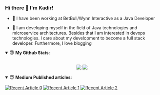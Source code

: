 ### Hi there 👋 I'm Kadir!

- 💼 I have been working at BetBull/Wynn Interactive as a Java Developer

- 🔭 I am developing myself in the field of Java technologies and microservice architectures. Besides that I am interested in devops technologies. I care about my development to become a full stack developer. Furthermore, I love blogging


<details open>
 <summary> 😇 <b>My Github Stats</b>: </summary>
<br>
<p align = "center">
  <img src = "https://github-readme-stats.vercel.app/api?username=hasankadirdemircan&show_icons=true&line_height=27">
  <img src = "https://github-readme-stats.vercel.app/api/top-langs/?username=hasankadirdemircan&hide=css,html&line_height=27">
</p>

</details>

<details open> 
 <summary> 😇 <b>Medium Published articles</b>: </summary>
<br>
    <a target="_blank" href="https://github-readme-medium-recent-article.vercel.app/medium/@hkdemircan/0"><img src="https://github-readme-medium-recent-article.vercel.app/medium/@hkdemircan/0" alt="Recent Article 0"></a>
    <a target="_blank" href="https://github-readme-medium-recent-article.vercel.app/medium/@hkdemircan/1"><img src="https://github-readme-medium-recent-article.vercel.app/medium/@hkdemircan/1" alt="Recent Article 1"></a>
    <a target="_blank" href="https://github-readme-medium-recent-article.vercel.app/medium/@hkdemircan/2"><img src="https://github-readme-medium-recent-article.vercel.app/medium/@hkdemircan/2" alt="Recent Article 2"></a>


</details>
